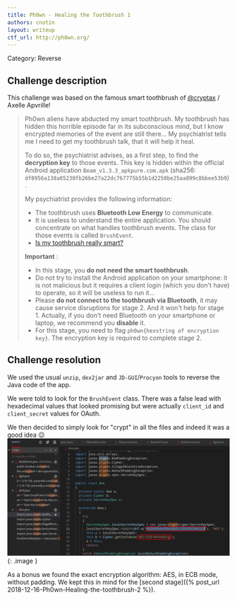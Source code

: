 ```yaml
---
title: Ph0wn - Healing the Toothbrush 1
authors: cnotin
layout: writeup
ctf_url: http://ph0wn.org/
---
```

Category: Reverse

## Challenge description
This challenge was based on the famous smart toothbrush of [@cryptax](https://twitter.com/cryptax) / Axelle Apvrille!

> Ph0wn aliens have abducted my smart toothbrush.
> My toothbrush has hidden this horrible episode far in its subconscious mind, but I know encrypted memories of the event are still there... My psychiatrist tells me I need to get my toothbrush talk, that it will help it heal.
>
> To do so, the psychiatrist advises, as a first step, to find the **decryption key** to those events. This key is hidden within the official Android application `Beam_v1.3.3_apkpure.com.apk` (sha256: `df8956a138a05230fb26be27a22dc767775b55b1d2250be25aa899c8bbee53b9`). 
>
> My psychiatrist provides the following information:
> - The toothbrush uses **Bluetooth Low Energy** to communicate.
> - It is useless to understand the entire application. You should concentrate on what handles toothbrush events. The class for those events is called `BrushEvent`.
> - [Is my toothbrush really smart?](https://download.ernw-insight.de/troopers/tr18/slides/TR18_NGI_BR_Is-my-toothbrush-really-smart.pdf)
>
> **Important** :
> - In this stage, you **do not need the smart toothbrush**.
> - Do not try to install the Android application on your smartphone: it is not malicious but it requires a client login (which you don't have) to operate, so it will be useless to run it...
> - Please **do not connect to the toothbrush via Bluetooth**, it may cause service disruptions for stage 2. And it won't help for stage 1. Actually, if you don't need Bluetooth on your smartphone or laptop, we recommend you **disable** it.
> - For this stage, you need to flag `ph0wn{hexstring of encryption key}`. The encryption key is required to complete stage 2.

## Challenge resolution
We used the usual `unzip`, `dex2jar` and `JD-GUI`/`Procyon` tools to reverse the Java code of the app.

We were told to look for the `BrushEvent` class. There was a false lead with hexadecimal values that looked promising but were actually `client_id` and `client_secret` values for OAuth.

We then decided to simply look for "crypt" in all the files and indeed it was a good idea :wink:
![](/assets/ph0wn-toothbrush1-key.png){: .image }

As a bonus we found the exact encryption algorithm: AES, in ECB mode, without padding. We kept this in mind for the [second stage]({% post_url 2018-12-16-Ph0wn-Healing-the-toothbrush-2 %}).